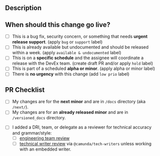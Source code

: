 ## Description

<!-- Provide an overview of what to expect in the PR. -->
<!-- Relate or link the associated epic or task. -->
<!-- Add `@camunda/tech-writers` as reviewer to pull in a tech writer, or add your embedded tech writer. --> 

## When should this change go live?

<!-- PRs merged go to stage.docs.camunda.io first and must be manually released to docs.camunda.io. -->

- [ ] This is a bug fix, security concern, or something that needs **urgent release support**. (apply `bug` or `support` label)
- [ ] This is already available but undocumented and should be released within a week. (apply `available & undocumented` label)
- [ ] This is on a **specific schedule** and the assignee will coordinate a release with the DevEx team. (create draft PR and/or apply `hold` label)
- [ ] This is part of a scheduled **alpha or minor**. (apply alpha or minor label)
- [ ] There is **no urgency** with this change (add `low prio` label)

## PR Checklist

<!-- Camunda maintains 18 months of minor versions. Backporting your change to multiple versions is common. -->

- [ ] My changes are for the **next minor** and are in `/docs` directory (aka `/next/`).
- [ ] My changes are for an **already released minor** and are in `/versioned_docs` directory.

<!-- UNCOMMENT THIS SECTION IF APPLICABLE. Adding or removing pages requires extra steps.
- [ ] I included my new page in the sidebar file(s).
- [ ] I added a redirect for a renamed or deleted page to the .htaccess file.
-->

- [ ] I added a DRI, team, or delegate as a reviewer for technical accuracy and grammar/style:
  - [ ] [engineering team review](https://github.com/camunda/camunda-docs/blob/main/howtos/documentation-guidelines.md#review-process)
  - [ ] [technical writer review](https://github.com/camunda/camunda-docs/blob/main/howtos/documentation-guidelines.md#review-process) via `@camunda/tech-writers` unless working with an embedded writer.

<!-- UNCOMMENT THIS SECTION IF APPLICABLE. Changes to **docs infra**, including updates to workflows and adding new npm packages, must be first discussed via issue or #ask-c8-documentation and linked for context.
- [ ] My changes require a [docs infrastructure review](https://github.com/camunda/camunda-docs/blob/main/howtos/documentation-guidelines.md#review-process). (apply `dx` label) -->
